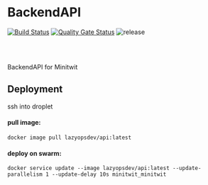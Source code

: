 # BackendAPI
[![Build Status](https://travis-ci.org/LazyOpsDev/Minitwit.Backend.svg?branch=develop)](https://travis-ci.org/LazyOpsDev/Minitwit.Backend) [![Quality Gate Status](https://sonarcloud.io/api/project_badges/measure?project=LazyOpsDev_Minitwit.Backend&metric=alert_status)](https://sonarcloud.io/dashboard?id=LazyOpsDev_Minitwit.Backend) ![release](https://img.shields.io/github/v/tag/LazyOpsDev/Minitwit.Backend?style=flat)

<br><br>

BackendAPI for Minitwit

## Deployment
ssh into droplet

#### pull image:
```
docker image pull lazyopsdev/api:latest
```

#### deploy on swarm:
```
docker service update --image lazyopsdev/api:latest --update-parallelism 1 --update-delay 10s minitwit_minitwit
```
